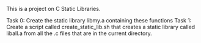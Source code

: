 This is a project on C Static Libraries.

Task 0: Create the static library libmy.a containing these functions
Task 1: Create a script called create_static_lib.sh that creates a static library called liball.a from all the .c files that are in the current directory.
